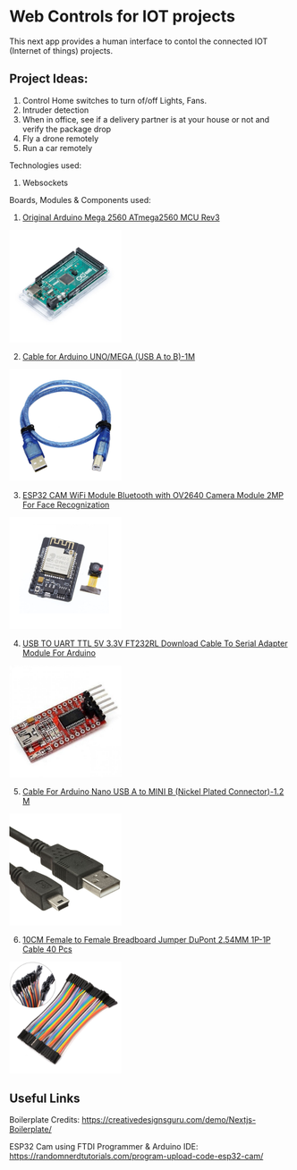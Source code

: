 # Web Controls for IOT projects

This next app provides a human interface to contol the connected IOT (Internet of things) projects.

## Project Ideas:
1. Control Home switches to turn of/off Lights, Fans.
2. Intruder detection
3. When in office, see if a delivery partner is at your house or not and verify the package drop
4. Fly a drone remotely
5. Run a car remotely

Technologies used:
1. Websockets

Boards, Modules & Components used:

1. [Original Arduino Mega 2560 ATmega2560 MCU Rev3](https://robu.in/product/original-arduino-mega-2560-atmega2560-mcu-rev3/)

<img src="componentImages/Arduino-Mega-2560-ATmega2560-original.jpg" alt="Original Arduino Mega 2560" width="200"/>

2. [Cable for Arduino UNO/MEGA (USB A to B)-1M](https://robu.in/product/cable-for-arduino-uno-mega-usb-a-to-b-1m/)

<img src="componentImages/Cable-for-Arduino-UNOMEGA-USB-A-to-B-3feet-3.jpg" alt="Cable to connect Arduino Mega 2560" width="200"/>

3. [ESP32 CAM WiFi Module Bluetooth with OV2640 Camera Module 2MP For Face Recognization](https://robu.in/product/esp32-cam-wifi-module-bluetooth-with-ov2640-camera-module-2mp/)

<img src="componentImages/esp32cam.jpg" alt="ESP32 CAM" width="200"/>

4. [USB TO UART TTL 5V 3.3V FT232RL Download Cable To Serial Adapter Module For Arduino](https://robu.in/product/ft232rl-usb-to-ttl-5v-3-3v-download-cable-to-serial-adapter-module-for-arduino/)

<img src="componentImages/usb-to-uart.jpg" alt="ESP32 CAM Programmer" width="200"/>

5. [Cable For Arduino Nano USB A to MINI B (Nickel Plated Connector)-1.2 M](https://robu.in/product/cable-for-arduino-nano-usb-a-to-mini-b-4-5-feet-nickel-plated/)

<img src="componentImages/usbA-to-miniB.jpg" alt="UART wire" width="200"/>

6. [10CM Female to Female Breadboard Jumper DuPont 2.54MM 1P-1P Cable 40 Pcs](https://robu.in/product/10cm-female-female-breadboard-jumper-dupont-2-54mm-1p-1p-cable-40-pcs/)

<img src="componentImages/female-to-female-jumper-wires.jpg" alt="female to female jumpers" width="200"/>

## Useful Links
Boilerplate Credits: https://creativedesignsguru.com/demo/Nextjs-Boilerplate/

ESP32 Cam using FTDI Programmer & Arduino IDE: https://randomnerdtutorials.com/program-upload-code-esp32-cam/
